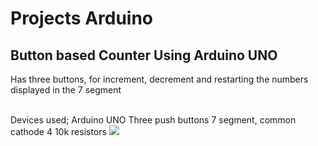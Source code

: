 # Projects Arduino
 
 ## Button based Counter Using Arduino UNO 

<p>Has three buttons, for increment, decrement and restarting the numbers displayed in the 7 segment</p>
<br>
Devices used;
<l1>Arduino UNO</l1>
<l2>Three push buttons</l2>
<l3>7 segment, common cathode<l3>
<l4>4 10k resistors</l4>

<image src="Button based.PNG">

